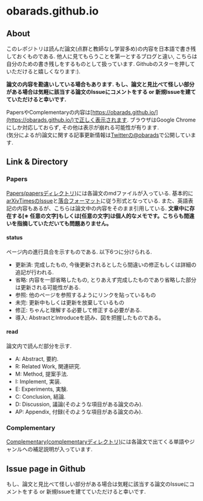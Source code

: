 # obarads.github.io
## About
このレポジトリは読んだ論文(点群と教師なし学習多め)の内容を日本語で書き残しておくものである. 他人に見てもらうことを第一とするブログと違い, こちらは自分のための書き残しをするものとして扱っています. Githubのスターを押していただけると嬉しくなります:). 

**論文の内容を勘違いしている場合もあります. もし、論文と見比べて怪しい部分がある場合は気軽に該当する論文のIssueにコメントをする or 新規Issueを建てていただけると幸いです.** 

PapersやComplementaryの内容は[https://obarads.github.io/](https://obarads.github.io/)で正しく表示されます. ブラウザはGoogle Chromeにしか対応しておらず, その他は表示が崩れる可能性が有ります.   
(気分によるが)論文に関する記事更新情報は[Twitterの@obarads](https://twitter.com/obarads)で公開しています.   

## Link & Directory
### Papers
[Papers(papersディレクトリ)](./papers)には各論文のmdファイルが入っている. 基本的に[arXivTimesのIssue](https://github.com/arXivTimes/arXivTimes)と[落合フォーマット](https://www.slideshare.net/Ochyai/1-ftma15?ref=http://lafrenze.hatenablog.com/entry/2015/08/04/120205)に従う形式となっている. また、英語表記の内容もあるが、こちらは論文中の内容をそのまま引用している. **文章中に存在する[※ 任意の文字]もしくは[任意の文字]は個人的なメモです。こちらも間違いを指摘していただいても問題ありません。**

#### status
ページ内の進行具合を示すものである. 以下6つに分けられる. 
- 更新済: 完成したもの, 今後更新されるとしたら間違いの修正もしくは詳細の追記が行われる. 
- 省略: 内容を一部省略したもの, とりあえず完成したものであり省略した部分は更新される可能性がある. 
- 参照: 他のページを参照するようにリンクを貼っているもの
- 未完: 更新中もしくは更新を放棄しているもの
- 修正: ちゃんと理解する必要して修正する必要がある. 
- 導入: AbstractとIntroduceを読み、図を把握したものである。 

#### read
論文内で読んだ部分を示す. 
- A: Abstract, 要約. 
- R: Related Work, 関連研究. 
- M: Method, 提案手法. 
- I: Implement, 実装. 
- E: Experiments, 実験. 
- C: Conclusion, 結論. 
- D: Discussion, 議論(そのような項目がある論文のみ).
- AP: Appendix, 付録(そのような項目がある論文のみ).

### Complementary
[Complementary(complementaryディレクトリ)](./complementary)には各論文で出てくる単語やジャンルへの補足説明が入っています. 

## Issue page in Github
もし、論文と見比べて怪しい部分がある場合は気軽に該当する論文のIssueにコメントをする or 新規Issueを建てていただけると幸いです.
